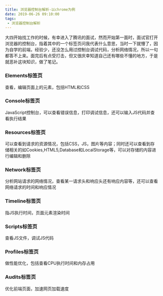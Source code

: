 ```yaml
---
title: 浏览器控制台解析-以chrome为例
date: 2019-06-26 09:10:00
tags:
 - 浏览器控制台解析
---
```


大四开始找工作的时候，有幸进入了腾讯的面试，然而开始第一面时，面试官打开浏览器的控制台，指着其中的一个标签页问我代表什么意思，当时一下就懵了，因为自学的前端，经验少，还没怎么用过控制台调试代码，分析网络情况，所以一句都答不上来。面完后有点受打击，但又很庆幸知道自己还有哪些不懂的地方，于是就恶补这块知识，做了笔记。

<!-- more --> 

### Elements标签页
查看，编辑页面上的元素，包括HTML和CSS

### Console标签页
JavaScript控制台，可以查看错误信息，打印调试信息，还可以输入JS代码并查看执行结果

### Resources标签页
可以查看到请求的资源情况，包括CSS，JS，图片等内容；同时还可以查看到存储相关的如Cookies,HTML5,Database和LocalStorage等，可以对存储的内容进行编辑和删除

### Network标签页
分析网站请求的网络情况，查看某一请求头和响应头还有响应内容等，还可以查看网络请求的时间和响应情况

### Timeline标签页
指JS执行时间，页面元素渲染时间

### Scripts标签页
查看JS文件，调试JS代码

### Profiles标签页
做性能优化，包括查看CPU执行时间和内存占用

### Audits标签页
优化前端页面，加速网页加载速度

